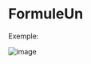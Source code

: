 # FormuleUn

Exemple: 

![image](https://github.com/user-attachments/assets/23668bcc-4d20-4b42-8909-f912b3c55d19)
